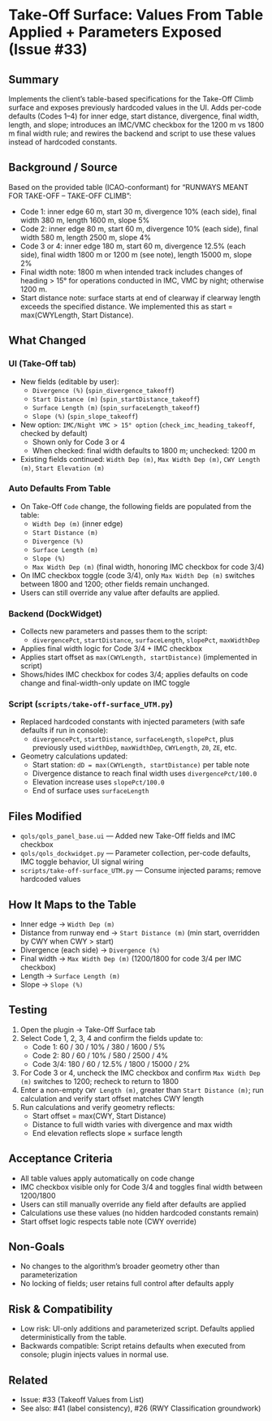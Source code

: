 # Take-Off Surface: Values From Table Applied + Parameters Exposed (Issue #33)

## Summary

Implements the client’s table-based specifications for the Take-Off Climb surface and exposes previously hardcoded values in the UI. Adds per-code defaults (Codes 1–4) for inner edge, start distance, divergence, final width, length, and slope; introduces an IMC/VMC checkbox for the 1200 m vs 1800 m final width rule; and rewires the backend and script to use these values instead of hardcoded constants.

## Background / Source

Based on the provided table (ICAO-conformant) for “RUNWAYS MEANT FOR TAKE-OFF – TAKE-OFF CLIMB”:

- Code 1: inner edge 60 m, start 30 m, divergence 10% (each side), final width 380 m, length 1600 m, slope 5%
- Code 2: inner edge 80 m, start 60 m, divergence 10% (each side), final width 580 m, length 2500 m, slope 4%
- Code 3 or 4: inner edge 180 m, start 60 m, divergence 12.5% (each side), final width 1800 m or 1200 m (see note), length 15000 m, slope 2%
- Final width note: 1800 m when intended track includes changes of heading > 15° for operations conducted in IMC, VMC by night; otherwise 1200 m.
- Start distance note: surface starts at end of clearway if clearway length exceeds the specified distance. We implemented this as start = max(CWYLength, Start Distance).

## What Changed

### UI (Take-Off tab)

- New fields (editable by user):
  - `Divergence (%)` (`spin_divergence_takeoff`)
  - `Start Distance (m)` (`spin_startDistance_takeoff`)
  - `Surface Length (m)` (`spin_surfaceLength_takeoff`)
  - `Slope (%)` (`spin_slope_takeoff`)
- New option: `IMC/Night VMC > 15° option` (`check_imc_heading_takeoff`, checked by default)
  - Shown only for Code 3 or 4
  - When checked: final width defaults to 1800 m; unchecked: 1200 m
- Existing fields continued: `Width Dep (m)`, `Max Width Dep (m)`, `CWY Length (m)`, `Start Elevation (m)`

### Auto Defaults From Table

- On Take-Off `Code` change, the following fields are populated from the table:
  - `Width Dep (m)` (inner edge)
  - `Start Distance (m)`
  - `Divergence (%)`
  - `Surface Length (m)`
  - `Slope (%)`
  - `Max Width Dep (m)` (final width, honoring IMC checkbox for code 3/4)
- On IMC checkbox toggle (code 3/4), only `Max Width Dep (m)` switches between 1800 and 1200; other fields remain unchanged.
- Users can still override any value after defaults are applied.

### Backend (DockWidget)

- Collects new parameters and passes them to the script:
  - `divergencePct`, `startDistance`, `surfaceLength`, `slopePct`, `maxWidthDep`
- Applies final width logic for Code 3/4 + IMC checkbox
- Applies start offset as `max(CWYLength, startDistance)` (implemented in script)
- Shows/hides IMC checkbox for codes 3/4; applies defaults on code change and final-width-only update on IMC toggle

### Script (`scripts/take-off-surface_UTM.py`)

- Replaced hardcoded constants with injected parameters (with safe defaults if run in console):
  - `divergencePct`, `startDistance`, `surfaceLength`, `slopePct`, plus previously used `widthDep`, `maxWidthDep`, `CWYLength`, `Z0`, `ZE`, etc.
- Geometry calculations updated:
  - Start station: `dD = max(CWYLength, startDistance)` per table note
  - Divergence distance to reach final width uses `divergencePct/100.0`
  - Elevation increase uses `slopePct/100.0`
  - End of surface uses `surfaceLength`

## Files Modified

- `qols/qols_panel_base.ui` — Added new Take-Off fields and IMC checkbox
- `qols/qols_dockwidget.py` — Parameter collection, per-code defaults, IMC toggle behavior, UI signal wiring
- `scripts/take-off-surface_UTM.py` — Consume injected params; remove hardcoded values

## How It Maps to the Table

- Inner edge → `Width Dep (m)`
- Distance from runway end → `Start Distance (m)` (min start, overridden by CWY when CWY > start)
- Divergence (each side) → `Divergence (%)`
- Final width → `Max Width Dep (m)` (1200/1800 for code 3/4 per IMC checkbox)
- Length → `Surface Length (m)`
- Slope → `Slope (%)`

## Testing

1. Open the plugin → Take-Off Surface tab
2. Select Code 1, 2, 3, 4 and confirm the fields update to:
   - Code 1: 60 / 30 / 10% / 380 / 1600 / 5%
   - Code 2: 80 / 60 / 10% / 580 / 2500 / 4%
   - Code 3/4: 180 / 60 / 12.5% / 1800 / 15000 / 2%
3. For Code 3 or 4, uncheck the IMC checkbox and confirm `Max Width Dep (m)` switches to 1200; recheck to return to 1800
4. Enter a non-empty `CWY Length (m)`, greater than `Start Distance (m)`; run calculation and verify start offset matches CWY length
5. Run calculations and verify geometry reflects:
   - Start offset = max(CWY, Start Distance)
   - Distance to full width varies with divergence and max width
   - End elevation reflects slope × surface length

## Acceptance Criteria

- All table values apply automatically on code change
- IMC checkbox visible only for Code 3/4 and toggles final width between 1200/1800
- Users can still manually override any field after defaults are applied
- Calculations use these values (no hidden hardcoded constants remain)
- Start offset logic respects table note (CWY override)

## Non-Goals

- No changes to the algorithm’s broader geometry other than parameterization
- No locking of fields; user retains full control after defaults apply

## Risk & Compatibility

- Low risk: UI-only additions and parameterized script. Defaults applied deterministically from the table.
- Backwards compatible: Script retains defaults when executed from console; plugin injects values in normal use.

## Related

- Issue: #33 (Takeoff Values from List)
- See also: #41 (label consistency), #26 (RWY Classification groundwork)
